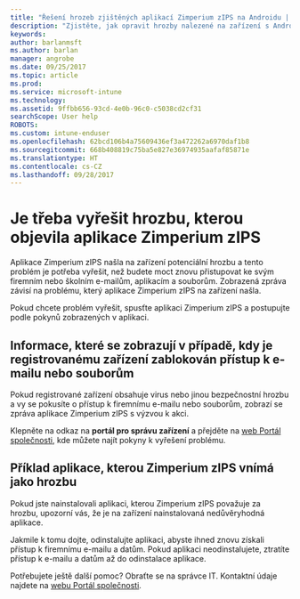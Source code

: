 ```yaml
---
title: "Řešení hrozeb zjištěných aplikací Zimperium zIPS na Androidu | Dokumentace Microsoftu"
description: "Zjistěte, jak opravit hrozby nalezené na zařízení s Androidem."
keywords: 
author: barlanmsft
ms.author: barlan
manager: angrobe
ms.date: 09/25/2017
ms.topic: article
ms.prod: 
ms.service: microsoft-intune
ms.technology: 
ms.assetid: 9ffbb656-93cd-4e0b-96c0-c5038cd2cf31
searchScope: User help
ROBOTS: 
ms.custom: intune-enduser
ms.openlocfilehash: 62bcd106b4a75609436ef3a472262a6970daf1b8
ms.sourcegitcommit: 668b408819c75ba5e827e36974935aafaf85871e
ms.translationtype: HT
ms.contentlocale: cs-CZ
ms.lasthandoff: 09/28/2017
---
```

# <a name="you-need-to-resolve-a-threat-found-by-zimperium-zips"></a>Je třeba vyřešit hrozbu, kterou objevila aplikace Zimperium zIPS

Aplikace Zimperium zIPS našla na zařízení potenciální hrozbu a tento problém je potřeba vyřešit, než budete moct znovu přistupovat ke svým firemním nebo školním e-mailům, aplikacím a souborům. Zobrazená zpráva závisí na problému, který aplikace Zimperium zIPS na zařízení našla.

Pokud chcete problém vyřešit, spusťte aplikaci Zimperium zIPS a postupujte podle pokynů zobrazených v aplikaci.

## <a name="what-you-might-see-if-your-enrolled-device-is-blocked-from-accessing-email-or-files"></a>Informace, které se zobrazují v případě, kdy je registrovanému zařízení zablokován přístup k e-mailu nebo souborům

Pokud registrované zařízení obsahuje virus nebo jinou bezpečnostní hrozbu a vy se pokusíte o přístup k firemnímu e-mailu nebo souborům, zobrazí se zpráva aplikace Zimperium zIPS s výzvou k akci.

Klepněte na odkaz na **portál pro správu zařízení** a přejděte na [web Portál společnosti](https://portal.manage.microsoft.com), kde můžete najít pokyny k vyřešení problému.

## <a name="example-of-an-app-that-zimperium-zips-sees-as-a-threat"></a>Příklad aplikace, kterou Zimperium zIPS vnímá jako hrozbu

Pokud jste nainstalovali aplikaci, kterou Zimperium zIPS považuje za hrozbu, upozorní vás, že je na zařízení nainstalovaná nedůvěryhodná aplikace.

Jakmile k tomu dojte, odinstalujte aplikaci, abyste ihned znovu získali přístup k firemnímu e-mailu a datům. Pokud aplikaci neodinstalujete, ztratíte přístup k e-mailu a datům až do odinstalace aplikace.

Potřebujete ještě další pomoc? Obraťte se na správce IT. Kontaktní údaje najdete na [webu Portál společnosti](https://portal.manage.microsoft.com).
